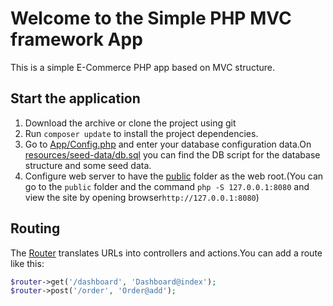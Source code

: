 # Welcome to the Simple PHP MVC framework App

This is a simple E-Commerce PHP app based on MVC structure.

## Start the application

1. Download the archive or clone the project using git
1. Run `composer update` to install the project dependencies.
1. Go to [App/Config.php](App/Config.php) and enter your database configuration data.On [resources/seed-data/db.sql](resources/seed-data/db.sql) you can find the DB script for the database structure and some seed data.
1. Configure web server to have the [public](public) folder as the web root.(You can go to the `public` folder and the command `php -S 127.0.0.1:8080` and view the site by opening browser`http://127.0.0.1:8080`)


## Routing
The [Router](Core/Router.php) translates URLs into controllers and actions.You can add a route like this:
```php
$router->get('/dashboard', 'Dashboard@index');
$router->post('/order', 'Order@add');
```